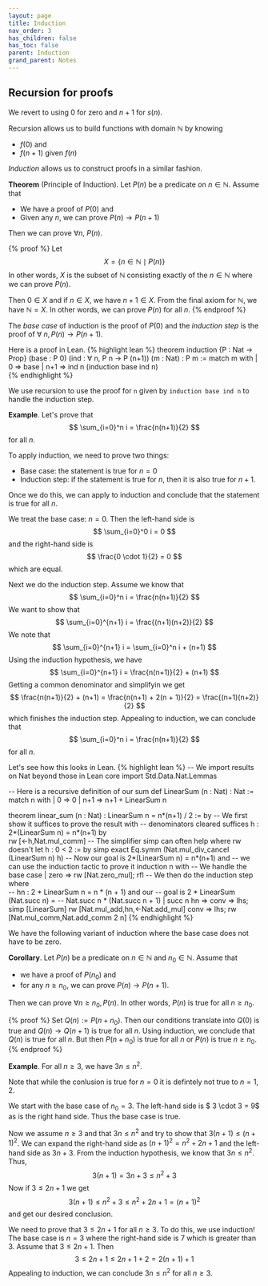 ```yaml
---
layout: page
title: Induction
nav_order: 3
has_children: false
has_toc: false
parent: Induction 
grand_parent: Notes
---
```


## Recursion for proofs 

We revert to using $0$ for zero and $n+1$ for $s(n)$. 

Recursion allows us to build functions with domain $\mathbb{N}$ 
by knowing 
- $f(0)$ and 
- $f(n+1)$ given $f(n)$ 

_Induction_ allows us to construct proofs in a similar fashion. 

**Theorem** (Principle of Induction). Let $P(n)$ be a predicate 
on $n \in \mathbb{N}$. Assume that 
- We have a proof of $P(0)$ and 
- Given any $n$, we can prove $P(n) \to P(n+1)$

Then we can prove $\forall n,~ P(n)$.

{% proof %}
Let 
$$
X = \lbrace n \in \mathbb{N} \mid P(n) \rbrace 
$$
In other words, $X$ is the subset of $\mathbb{N}$ consisting 
exactly of the $n \in \mathbb{N}$ where we can prove $P(n)$. 

Then $0 \in X$ and if $n \in X$, we have $n+1 \in X$. From 
the final axiom for $\mathbb{N}$, we have $\mathbb{N} = X$. 
In other words, we can prove $P(n)$ for all $n$. 
{% endproof %}

The _base case_ of induction is the proof of $P(0)$ and 
the _induction step_ is the proof of $\forall~ n, P(n) \to 
P(n+1)$. 

Here is a proof in Lean. 
{% highlight lean %}
theorem induction {P : Nat → Prop} (base : P 0) 
  (ind : ∀ n, P n → P (n+1)) (m : Nat) : P m := 
    match m with 
    | 0 => base 
    | n+1 => ind n (induction base ind n)  
{% endhighlight %}

We use recursion to use the proof for `n` given by 
`induction base ind n` to handle the induction step. 

**Example**. Let's prove that 
$$
\sum_{i=0}^n i = \frac{n(n+1)}{2} 
$$
for all $n$. 

To apply induction, we need to prove two things: 
- Base case: the statement is true for $n=0$
- Induction step: if the statement is true for $n$, then 
it is also true for $n+1$. 

Once we do this, we can apply to induction and conclude 
that the statement is true for all $n$. 

We treat the base case: $n=0$. Then the left-hand side is 
$$
\sum_{i=0}^0 i = 0 
$$
and the right-hand side is 
$$
\frac{0 \cdot 1}{2} = 0 
$$
which are equal. 

Next we do the induction step. Assume we know that 
$$
\sum_{i=0}^n i = \frac{n(n+1)}{2} 
$$
We want to show that 
$$
\sum_{i=0}^{n+1} i = \frac{(n+1)(n+2)}{2}
$$
We note that 
$$
\sum_{i=0}^{n+1} i = \sum_{i=0}^n i + (n+1) 
$$
Using the induction hypothesis, we have 
$$
\sum_{i=0}^{n+1} i = \frac{n(n+1)}{2} + (n+1) 
$$
Getting a common denominator and simplifyin we get 
$$
\frac{n(n+1)}{2} + (n+1) = \frac{n(n+1) + 2(n + 1)}{2} = 
\frac{(n+1)(n+2)}{2} 
$$
which finishes the induction step. Appealing to induction, we 
can conclude that 
$$
\sum_{i=0}^n i = \frac{n(n+1)}{2}
$$
for all $n$.

Let's see how this looks in Lean.
{% highlight lean %}
-- We import results on Nat beyond those in Lean core
import Std.Data.Nat.Lemmas 

-- Here is a recursive definition of our sum
def LinearSum (n : Nat) : Nat := 
  match n with 
  | 0 => 0 
  | n+1 => n+1 + LinearSum n 

theorem linear_sum (n : Nat) : LinearSum n = n*(n+1) / 2 := by 
  -- We first show it suffices to prove the result with 
  -- denominators cleared 
  suffices h : 2*(LinearSum n) = n*(n+1) by  
    rw [←h,Nat.mul_comm]
    -- The simplifier simp can often help where rw doesn't
    let h : 0 < 2 := by simp 
    exact Eq.symm (Nat.mul_div_cancel (LinearSum n) h) 
  -- Now our goal is 2*(LinearSum n) = n*(n+1) and 
  -- we can use the induction tactic to prove it 
  induction n with 
  -- We handle the base case
  | zero => rw [Nat.zero_mul]; rfl 
  -- We then do the induction step where  
  -- hn : 2 * LinearSum n = n * (n + 1) and our 
  -- goal is 2 * LinearSum (Nat.succ n) = 
  -- Nat.succ n *  (Nat.succ n + 1)
  | succ n hn => 
    conv => lhs; simp [LinearSum] 
    rw [Nat.mul_add,hn,←Nat.add_mul] 
    conv => lhs; rw [Nat.mul_comm,Nat.add_comm 2 n]
{% endhighlight %}

We have the following variant of induction where the base case 
does not have to be zero. 

**Corollary**. Let $P(n)$ be a predicate on $n \in \mathbb{N}$ 
and $n_0 \in \mathbb{N}$. Assume that 
- we have a proof of $P(n_0)$ and 
- for any $n \geq n_0$, we can prove $P(n) \to P(n+1)$. 

Then we can prove $\forall n \geq n_0, P(n)$. In other words, $P(n)$ 
is true for all $n \geq n_0$. 

{% proof %}
Set $Q(n) := P(n+n_0)$. Then our conditions translate into $Q(0)$ is 
true and $Q(n) \to Q(n+1)$ is true for all $n$. Using induction, 
we conclude that $Q(n)$ is true for all $n$. But then $P(n+n_0)$ is 
true for all $n$ or $P(n)$ is true $n \geq n_0$. 
{% endproof %}

**Example**. For all $n \geq 3$, we have $3n \leq n^2$. 

Note that while the conlusion is true for $n=0$ it is defintely not true to $n
= 1,2$. 

We start with the base case of $n_0 = 3$. The left-hand side is 
$ 3 \cdot 3 = 9$ as is the right hand side. Thus the base case is 
true.

Now we assume $n \geq 3$ and that $3n \leq n^2$ and try to show that $3(n+1)
\leq (n+1)^2$. 
We can expand the right-hand side as $(n+1)^2 = n^2 + 2n + 1$ and the left-hand 
side as $3n + 3$. From the induction hypothesis, we know that $3n \leq n^2$. 
Thus, 
$$
3(n+1) = 3n + 3 \leq n^2 + 3 
$$
Now if $3 \leq 2n + 1$ we get 
$$
3(n+1) \leq n^2 + 3 \leq n^2 + 2n + 1 = (n+1)^2
$$
and get our desired conclusion. 

We need to prove that $3 \leq 2n + 1$ for all $n \geq 3$. To do this, we 
use induction! The base case is $n = 3$ where the right-hand side is $7$ 
which is greater than $3$. Assume that $3 \leq 2n + 1$. Then 
$$
3 \leq 2n + 1 \leq 2n + 1 + 2 = 2(n+1) + 1 
$$
Appealing to induction, we can conclude $3n \leq n^2$ for all $n \geq 3$. 

